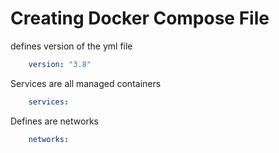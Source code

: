 # Creating Docker Compose File

defines version of the yml file

```yml
	version: "3.8"
```

Services are all managed containers

```yml
	services:
```

Defines are networks

```yml
	networks:
```